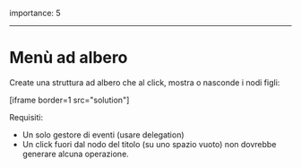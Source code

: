 importance: 5

---

# Menù ad albero

Create una struttura ad albero che al click, mostra o nasconde i nodi figli:

[iframe border=1 src="solution"]

Requisiti:

- Un solo gestore di eventi (usare delegation)
- Un click fuori dal nodo del titolo (su uno spazio vuoto) non dovrebbe generare alcuna operazione.

